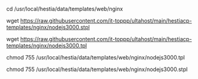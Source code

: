 cd /usr/local/hestia/data/templates/web/nginx

wget https://raw.githubusercontent.com/it-toppp/ultahost/main/hestiacp-templates/nginx/nodejs3000.stpl

wget https://raw.githubusercontent.com/it-toppp/ultahost/main/hestiacp-templates/nginx/nodejs3000.tpl

chmod 755 /usr/local/hestia/data/templates/web/nginx/nodejs3000.tpl

chmod 755 /usr/local/hestia/data/templates/web/nginx/nodejs3000.stpl
